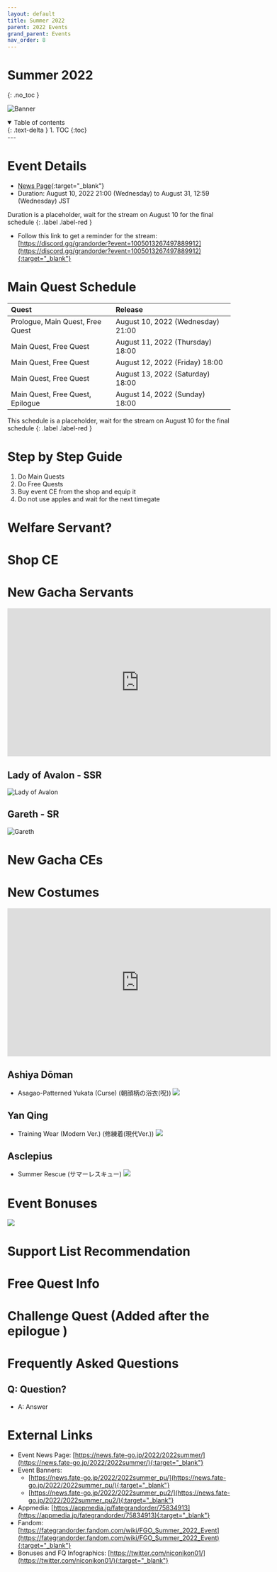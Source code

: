 ```yaml
---
layout: default
title: Summer 2022
parent: 2022 Events
grand_parent: Events
nav_order: 8
---
```


# Summer 2022
{: .no_toc }

![Banner](https://news.fate-go.jp/wp-content/uploads/2022/2022summer_mcedx/top_banner.png)

<details open markdown="block">
  <summary>
    Table of contents
  </summary>
  {: .text-delta }
1. TOC
{:toc}
</details>
---

# Event Details
- [News Page](https://news.fate-go.jp/2022/2022summer/){:target="_blank"}
- Duration: August 10, 2022 21:00 (Wednesday) to August 31, 12:59 (Wednesday) JST

Duration is a placeholder, wait for the stream on August 10 for the final schedule
{: .label .label-red }

- Follow this link to get a reminder for the stream: [https://discord.gg/grandorder?event=1005013267497889912](https://discord.gg/grandorder?event=1005013267497889912){:target="_blank"}

# Main Quest Schedule

| Quest | Release |
| :-- | :-- |
| Prologue, Main Quest, Free Quest | August 10, 2022 (Wednesday) 21:00 |
| Main Quest, Free Quest | August 11, 2022 (Thursday) 18:00 |
| Main Quest, Free Quest | August 12, 2022 (Friday) 18:00 |
| Main Quest, Free Quest | August 13, 2022 (Saturday) 18:00 |
| Main Quest, Free Quest, Epilogue | August 14, 2022 (Sunday) 18:00 |

This schedule is a placeholder, wait for the stream on August 10 for the final schedule
{: .label .label-red }

# Step by Step Guide
1. Do Main Quests
2. Do Free Quests
3. Buy event CE from the shop and equip it
4. Do not use apples and wait for the next timegate

# Welfare Servant?

# Shop CE

# New Gacha Servants
<iframe width="594" height="334" src="https://www.youtube.com/embed/nWo4Xahi_WQ" title="水着イベント2022 新登場サーヴァントを一部紹介" frameborder="0" allow="accelerometer; autoplay; clipboard-write; encrypted-media; gyroscope; picture-in-picture" allowfullscreen></iframe>

## Lady of Avalon - SSR
![Lady of Avalon](https://news.fate-go.jp/wp-content/uploads/2022/2022summer_mcedx/servant_details_l_01.png)

## Gareth - SR
![Gareth](https://news.fate-go.jp/wp-content/uploads/2022/2022summer_mcedx/servant_details_l_02.png)

# New Gacha CEs

# New Costumes

<iframe width="594" height="334" src="https://www.youtube.com/embed/l2nuDFioKEw" title="水着イベント2022 男性サーヴァント新規霊衣紹介" frameborder="0" allow="accelerometer; autoplay; clipboard-write; encrypted-media; gyroscope; picture-in-picture" allowfullscreen></iframe>

## Ashiya Dōman
- Asagao-Patterned Yukata (Curse) (朝顔柄の浴衣(呪))
![](https://news.fate-go.jp/wp-content/uploads/2022/2022summer_mcedx/servant_details_l_03.png)

## Yan Qing
- Training Wear (Modern Ver.) (修練着(現代Ver.))
![](https://news.fate-go.jp/wp-content/uploads/2022/2022summer_mcedx/servant_details_l_04.png)

## Asclepius
- Summer Rescue (サマーレスキュー)
![](https://news.fate-go.jp/wp-content/uploads/2022/2022summer_mcedx/servant_details_l_05.png)

# Event Bonuses
![](https://news.fate-go.jp/wp-content/uploads/2022/2022summer_02_bjpwu/info_image_01.png)

# Support List Recommendation

# Free Quest Info

# Challenge Quest (Added after the epilogue )

# Frequently Asked Questions
## Q: Question?
- A: Answer

# External Links
- Event News Page: [https://news.fate-go.jp/2022/2022summer/](https://news.fate-go.jp/2022/2022summer/){:target="_blank"}
- Event Banners:
  - [https://news.fate-go.jp/2022/2022summer_pu/](https://news.fate-go.jp/2022/2022summer_pu/){:target="_blank"}
  - [https://news.fate-go.jp/2022/2022summer_pu2/](https://news.fate-go.jp/2022/2022summer_pu2/){:target="_blank"}
- Appmedia: [https://appmedia.jp/fategrandorder/75834913](https://appmedia.jp/fategrandorder/75834913){:target="_blank"}
- Fandom: [https://fategrandorder.fandom.com/wiki/FGO_Summer_2022_Event](https://fategrandorder.fandom.com/wiki/FGO_Summer_2022_Event){:target="_blank"}
- Bonuses and FQ Infographics: [https://twitter.com/niconikon01/](https://twitter.com/niconikon01/){:target="_blank"}